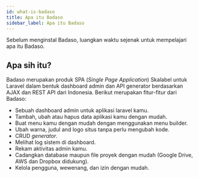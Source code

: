 ```yaml
---
id: what-is-badaso
title: Apa itu Badaso
sidebar_label: Apa itu Badaso
---
```


Sebelum menginstal Badaso, luangkan waktu sejenak untuk mempelajari apa itu Badaso.

## Apa sih itu?

Badaso merupakan produk SPA (*Single Page Application*) Skalabel untuk Laravel dalam bentuk dashboard admin dan API generator berdasarkan AJAX dan REST API dari Indonesia. Berikut merupakan fitur-fitur dari Badaso:

- Sebuah dashboard admin untuk aplikasi laravel kamu.
- Tambah, ubah atau hapus data aplikasi kamu dengan mudah.
- Buat menu kamu dengan mudah dengan menggunakan menu builder.
- Ubah warna, judul and logo situs tanpa perlu mengubah kode.
- CRUD *generator*.
- Melihat log sistem di dashboard.
- Rekam aktivitas admin kamu.
- Cadangkan database maupun file proyek dengan mudah (Google Drive, AWS dan Dropbox didukung).
- Kelola pengguna, wewenang, dan izin dengan mudah.